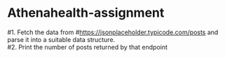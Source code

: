 # Athenahealth-assignment
#1. Fetch the data from
#https://jsonplaceholder.typicode.com/posts and parse it into a suitable data structure.  
#2. Print the number of posts returned by that endpoint 
